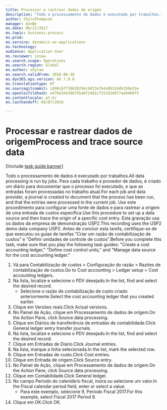 ```yaml
--- 
title: Processar e rastrear dados de origem
description: "Todo o processamento de dados é executado por trabalhos."
author: ShylaThompson
manager: AnnBe
ms.date: 06/27/2017
ms.topic: business-process
ms.prod: 
ms.service: dynamics-ax-applications
ms.technology: 
audience: Application User
ms.reviewer: josaw
ms.search.scope: Operations
ms.search.region: Global
ms.author: shylaw
ms.search.validFrom: 2016-06-30
ms.dyn365.ops.version: AX 7.0.0
ms.translationtype: HT
ms.sourcegitcommit: 1d98cbff30620256c9d13e7b4a90314db150e33e
ms.openlocfilehash: e476416420875ba0f2401cf251d34977ae84b8f5
ms.contentlocale: pt-br
ms.lasthandoff: 08/07/2018

---
```

# <a name="process-and-trace-source-data"></a><span data-ttu-id="cd6a5-103">Processar e rastrear dados de origem</span><span class="sxs-lookup"><span data-stu-id="cd6a5-103">Process and trace source data</span></span>

[!include [task guide banner](../../includes/task-guide-banner.md)]

<span data-ttu-id="cd6a5-104">Todo o processamento de dados é executado por trabalhos.</span><span class="sxs-lookup"><span data-stu-id="cd6a5-104">All data processing is run by jobs.</span></span> <span data-ttu-id="cd6a5-105">Para cada trabalho e provedor de dados, é criado um diário para documentar que o processo foi executado, e que as entradas foram processadas no trabalho atual.</span><span class="sxs-lookup"><span data-stu-id="cd6a5-105">For each job and data provider, a journal is created to document that the process has been run, and that the entries were processed in the current job.</span></span> <span data-ttu-id="cd6a5-106">Use este procedimento para configurar uma fonte de dados e para rastrear a origem de uma entrada de custos específica.</span><span class="sxs-lookup"><span data-stu-id="cd6a5-106">Use this procedure to set up a data source and then  trace the origin of a specific cost entry.</span></span> <span data-ttu-id="cd6a5-107">Esta gravação usa os dados da empresa de demonstração USP2.</span><span class="sxs-lookup"><span data-stu-id="cd6a5-107">This recording uses the USP2 demo data company USP2.</span></span> <span data-ttu-id="cd6a5-108">Antes de concluir esta tarefa, certifique-se de que executou os guias de tarefas "Criar um razão de contabilização de custos" e "Definir unidades de controle de custos".</span><span class="sxs-lookup"><span data-stu-id="cd6a5-108">Before you complete this task, make sure that you play the following task guides: "Create a cost accounting ledger," "Define cost control units," and "Manage data source for the cost accounting ledger."</span></span>

1. <span data-ttu-id="cd6a5-109">Vá para Contabilização de custos > Configuração do razão > Razões de contabilização de custos.</span><span class="sxs-lookup"><span data-stu-id="cd6a5-109">Go to Cost accounting > Ledger setup > Cost accounting ledgers.</span></span>
2. <span data-ttu-id="cd6a5-110">Na lista, localize e selecione o PDV desejado.</span><span class="sxs-lookup"><span data-stu-id="cd6a5-110">In the list, find and select the desired record.</span></span>
    * <span data-ttu-id="cd6a5-111">Selecione o razão de contabilização de custo criado anteriormente.</span><span class="sxs-lookup"><span data-stu-id="cd6a5-111">Select the cost accounting ledger that you created earlier.</span></span>  
3. <span data-ttu-id="cd6a5-112">Clique em Versões reais.</span><span class="sxs-lookup"><span data-stu-id="cd6a5-112">Click Actual versions.</span></span>
4. <span data-ttu-id="cd6a5-113">No Painel de Ação, clique em Processamento de dados de origem.</span><span class="sxs-lookup"><span data-stu-id="cd6a5-113">On the Action Pane, click Source data processing.</span></span>
5. <span data-ttu-id="cd6a5-114">Clique em Diários de transferência de entradas de contabilidade.</span><span class="sxs-lookup"><span data-stu-id="cd6a5-114">Click General ledger entry transfer journals.</span></span>
6. <span data-ttu-id="cd6a5-115">Na lista, localize e selecione o PDV desejado.</span><span class="sxs-lookup"><span data-stu-id="cd6a5-115">In the list, find and select the desired record.</span></span>
7. <span data-ttu-id="cd6a5-116">Clique em Entradas de Diário.</span><span class="sxs-lookup"><span data-stu-id="cd6a5-116">Click Journal entries.</span></span>
8. <span data-ttu-id="cd6a5-117">Na lista, marque a linha selecionada.</span><span class="sxs-lookup"><span data-stu-id="cd6a5-117">In the list, mark the selected row.</span></span>
9. <span data-ttu-id="cd6a5-118">Clique em Entradas de custo.</span><span class="sxs-lookup"><span data-stu-id="cd6a5-118">Click Cost entries.</span></span>
10. <span data-ttu-id="cd6a5-119">Clique em Entrada de origem.</span><span class="sxs-lookup"><span data-stu-id="cd6a5-119">Click Source entry.</span></span>
11. <span data-ttu-id="cd6a5-120">No Painel de Ação, clique em Processamento de dados de origem.</span><span class="sxs-lookup"><span data-stu-id="cd6a5-120">On the Action Pane, click Source data processing.</span></span>
12. <span data-ttu-id="cd6a5-121">Clique em Contabilidade.</span><span class="sxs-lookup"><span data-stu-id="cd6a5-121">Click General ledger.</span></span>
13. <span data-ttu-id="cd6a5-122">No campo Período do calendário fiscal, insira ou selecione um valor.</span><span class="sxs-lookup"><span data-stu-id="cd6a5-122">In the Fiscal calendar period field, enter or select a value.</span></span>
    * <span data-ttu-id="cd6a5-123">Para este exemplo, selecione 9, Período Fiscal 2017.</span><span class="sxs-lookup"><span data-stu-id="cd6a5-123">For this example, select Fiscal 2017 Period 9.</span></span>  
14. <span data-ttu-id="cd6a5-124">Clique em OK.</span><span class="sxs-lookup"><span data-stu-id="cd6a5-124">Click OK.</span></span>


